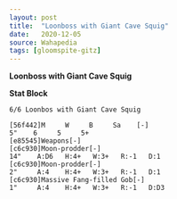 ```yaml
---
layout: post
title:  "Loonboss with Giant Cave Squig"
date:   2020-12-05
source: Wahapedia
tags: [gloomspite-gitz]
---
```


**Loonboss with Giant Cave Squig**

**Stat Block**
```
6/6 Loonbos with Giant Cave Squig
```

```
[56f442]M     W     B     Sa    [-]
5"    6     5     5+    
[e85545]Weapons[-]
[c6c930]Moon-prodder[-]
14"    A:D6   H:4+   W:3+   R:-1   D:1   
[c6c930]Moon-prodder[-]
2"     A:4    H:4+   W:3+   R:-1   D:1   
[c6c930]Massive Fang-filled Gob[-]
1"     A:4    H:4+   W:3+   R:-1   D:D3  
```


